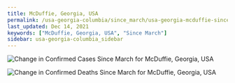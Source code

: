 ```yaml
---
title: McDuffie, Georgia, USA
permalink: /usa-georgia-columbia/since_march/usa-georgia-mcduffie-since_march.html
last_updated: Dec 14, 2021
keywords: ["McDuffie, Georgia, USA", "Since March"]
sidebar: usa-georgia-columbia_sidebar
---
```


![Change in Confirmed Cases Since March for McDuffie, Georgia, USA](/covid_tracker/images/graphs/usa-georgia-mcduffie-delta_confirmed-since_march_graph.png)

![Change in Confirmed Deaths Since March for McDuffie, Georgia, USA](/covid_tracker/images/graphs/usa-georgia-mcduffie-delta_deaths-since_march_graph.png)
